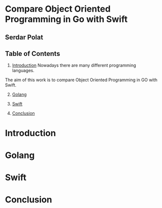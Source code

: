 # Compare Object Oriented Programming in Go with Swift
## Serdar Polat

## Table of Contents
1. [Introduction](#1-Introduction)
Nowadays there are many different programming languages.


The aim of this work is to compare Object Oriented Programming in GO with Swift.


2. [Golang](#Golang)

3. [Swift](#Swift)

4. [Conclusion](#Conclusion)

# Introduction


# Golang

# Swift

# Conclusion

